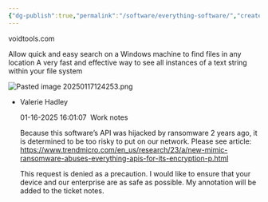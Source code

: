 ```yaml
---
{"dg-publish":true,"permalink":"/software/everything-software/","created":"2025-01-10T14:04:48.438-06:00"}
---
```


voidtools.com

Allow quick and easy search on a Windows machine to find files in any location
A very fast and effective way to see all instances of a text string within your file system

![Pasted image 20250117124253.png](/img/user/Pasted%20image%2020250117124253.png)

-   
    Valerie Hadley
    
    01-16-2025 16:01:07  Work notes
    
    Because this software’s API was hijacked by ransomware 2 years ago, it is determined to be too risky to put on our network. Please see article: https://www.trendmicro.com/en_us/research/23/a/new-mimic-ransomware-abuses-everything-apis-for-its-encryption-p.html  
      
    This request is denied as a precaution. I would like to ensure that your device and our enterprise are as safe as possible. My annotation will be added to the ticket notes.
